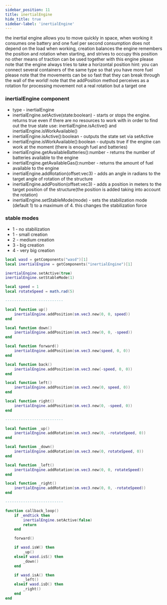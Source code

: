 ```yaml
---
sidebar_position: 11
title: inertialEngine
hide_title: true
sidebar-label: 'inertialEngine'
---
```


the inertial engine allows you to move quickly in space, when working it consumes one battery and one fuel per second
consumption does not depend on the load
when working, creation balances
the engine remembers the position and rotation when starting, and strives to occupy this position
no other means of traction can be used together with this engine
please note that the engine always tries to take a horizontal position
hint: you can connect several containers of the same type so that you have more fuel
please note that the movements can be so fast that they can break through the wall of the world!
note that the addPosition method perceives as a rotation for processing movement not a real rotation but a target one

### inertialEngine component
* type - inertialEngine
* inertialEngine.setActive(state:boolean) - starts or stops the engine. returns true even if there are no resources to work with in order to find out the true state use: inertialEngine.isActive() and inertialEngine.isWorkAvailable()
* inertialEngine.isActive():boolean - outputs the state set via setActive
* inertialEngine.isWorkAvailable():boolean - outputs true if the engine can work at the moment (there is enough fuel and batteries)
* inertialEngine.getAvailableBatteries():number - returns the number of batteries available to the engine
* inertialEngine.getAvailableGas():number - returns the amount of fuel available to the engine
* inertialEngine.addRotation(offset:vec3) - adds an angle in radians to the target angle of rotation of the structure
* inertialEngine.addPosition(offset:vec3) - adds a position in meters to the target position of the structure(the position is added taking into account the rotation)
* inertialEngine.setStableMode(mode) - sets the stabilization mode (default 1) to a maximum of 4. this changes the stabilization force

### stable modes
* 1 - no stabilization
* 1 - small creation
* 2 - medium creation
* 3 - big creation
* 4 - very big creation

```lua
local wasd = getComponents("wasd")[1]
local inertialEngine = getComponents("inertialEngine")[1]

inertialEngine.setActive(true)
inertialEngine.setStableMode(1)

local speed = 1
local rotateSpeed = math.rad(5)

--------------------------

local function up()
    inertialEngine.addPosition(sm.vec3.new(0, 0, speed))
end

local function down()
    inertialEngine.addPosition(sm.vec3.new(0, 0, -speed))
end

local function forward()
    inertialEngine.addPosition(sm.vec3.new(speed, 0, 0))
end

local function back()
    inertialEngine.addPosition(sm.vec3.new(-speed, 0, 0))
end

local function left()
    inertialEngine.addPosition(sm.vec3.new(0, speed, 0))
end

local function right()
    inertialEngine.addPosition(sm.vec3.new(0, -speed, 0))
end

--------------------------

local function _up()
    inertialEngine.addRotation(sm.vec3.new(0, -rotateSpeed, 0))
end

local function _down()
    inertialEngine.addRotation(sm.vec3.new(0, rotateSpeed, 0))
end

local function _left()
    inertialEngine.addRotation(sm.vec3.new(0, 0, rotateSpeed))
end

local function _right()
    inertialEngine.addRotation(sm.vec3.new(0, 0, -rotateSpeed))
end

--------------------------

function callback_loop()
    if _endtick then
        inertialEngine.setActive(false)
        return
    end

    forward()

    if wasd.isW() then
        _up()
    elseif wasd.isS() then
        _down()
    end

    if wasd.isA() then
        _left()
    elseif wasd.isD() then
        _right()
    end
end
```